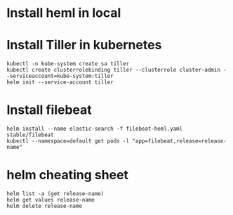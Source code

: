# Install heml in local

# Install Tiller in kubernetes
```
kubectl -n kube-system create sa tiller
kubectl create clusterrolebinding tiller --clusterrole cluster-admin --serviceaccount=kube-system:tiller
helm init --service-account tiller
```

# Install filebeat
```
helm install --name elastic-search -f filebeat-heml.yaml stable/filebeat
kubectl --namespace=default get pods -l "app=filebeat,release=release-name"
```

# helm cheating sheet
```
helm list -a (get release-name)
helm get values release-name
helm delete release-name
```
